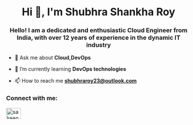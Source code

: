 <h1 align="center">Hi 👋, I'm Shubhra Shankha Roy</h1>
<h3 align="center">Hello! I am a dedicated and enthusiastic Cloud Engineer from India, with over 12 years of experience in the dynamic IT industry </h3>




- 💬 Ask me about **Cloud,DevOps**

- 🌱 I’m currently learning **DevOps technologies**

- 📫 How to reach me **shubhraroy23@outlook.com**

<h3 align="left">Connect with me:</h3>
<p align="left">
<a href="www.linkedin.com/in/shubhra-shankha-roy" target="blank"><img align="center" src="https://raw.githubusercontent.com/rahuldkjain/github-profile-readme-generator/master/src/images/icons/Social/linked-in-alt.svg" alt="sakeena-shaik" height="30" width="40" /></a>
</p>

